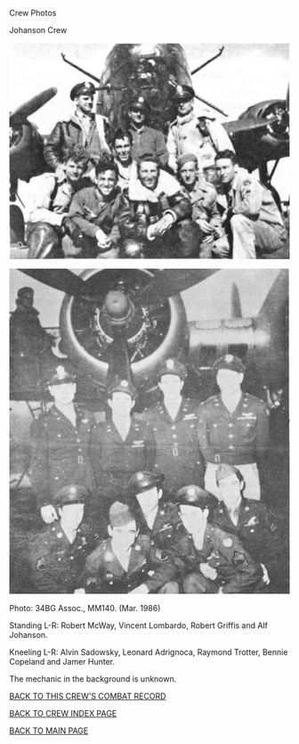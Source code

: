 
Crew Photos






 




Johanson Crew  
  

![](Johanson.jpg)  
  

![](Johanson2.jpg)  

Photo: 34BG Assoc., MM140. (Mar. 1986\)  

Standing L-R: Robert McWay, Vincent Lombardo, Robert Griffis and Alf Johanson.  

Kneeling L-R: Alvin Sadowsky, Leonard Adrignoca, Raymond Trotter, Bennie Copeland and Jamer Hunter.  

The mechanic in the background is unknown.  
  

[BACK TO THIS CREW'S COMBAT RECORD](ValorToVictory/crews/Johanson.md)  

[BACK TO CREW INDEX PAGE](ValorToVictory/000crews.md)  

[BACK TO MAIN PAGE](ValorToVictory/index.html)


